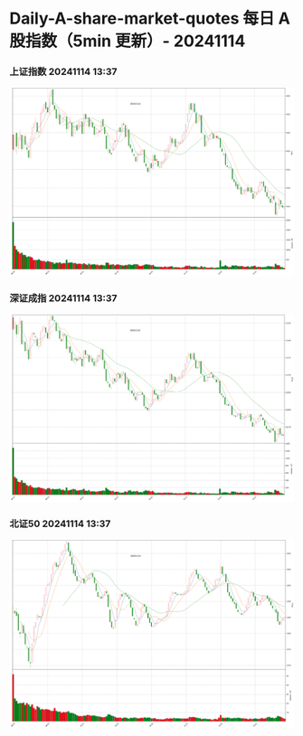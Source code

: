 
# Daily-A-share-market-quotes 每日 A 股指数（5min 更新）- 20241114

### 上证指数 20241114 13:37
![](./fig/2024/11/20241114-sh000001.png)

### 深证成指 20241114 13:37
![](./fig/2024/11/20241114-sz399001.png)

### 北证50 20241114 13:37
![](./fig/2024/11/20241114-bj899050.png)
